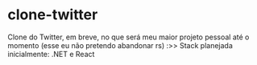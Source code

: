 # clone-twitter

Clone do Twitter, em breve, no que será meu maior projeto pessoal até o momento (esse eu não pretendo abandonar rs) :>>
Stack planejada inicialmente: .NET e React
